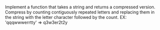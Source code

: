 Implement a function that takes a string and returns a compressed version.  Compress by counting contiguously repeated letters and replacing them in the string with the letter character followed by the count.  EX: 'qqqwwwerrtty' => q3w3er2t2y
